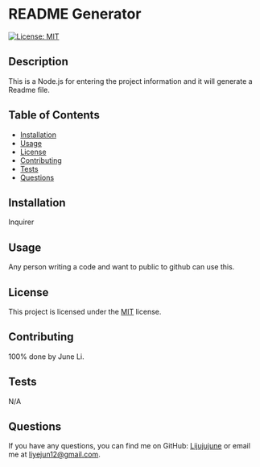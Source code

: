 
# README Generator

[![License: MIT](https://img.shields.io/badge/License-MIT-yellow.svg)](https://opensource.org/licenses/MIT)

## Description
This is a Node.js for entering the project information and it will generate a Readme file.

## Table of Contents
- [Installation](#installation)
- [Usage](#usage)
- [License](#license)
- [Contributing](#contributing)
- [Tests](#tests)
- [Questions](#questions)

## Installation
Inquirer

## Usage
Any person writing a code and want to public to github can use this.

## License
This project is licensed under the [MIT](https://opensource.org/licenses/MIT) license.

## Contributing
100% done by June Li.

## Tests
N/A

## Questions
If you have any questions, you can find me on GitHub: [Lijujujune](https://github.com/Lijujujune) or email me at liyejun12@gmail.com.
    